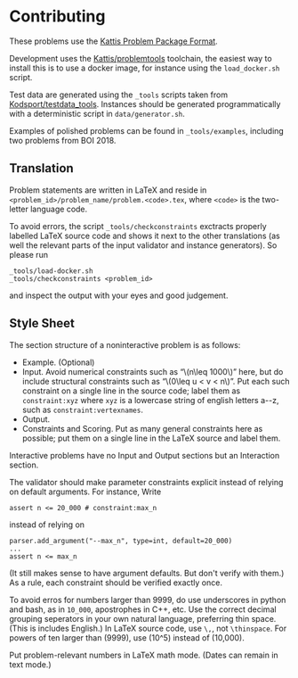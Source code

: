 Contributing
============

These problems use the [Kattis Problem Package Format](https://www.kattis.com/problem-package-format/).

Development uses the [Kattis/problemtools](https://github.com/Kattis/problemtools) toolchain, the easiest way to install this is to use a docker image, for instance using the `load_docker.sh` script.

Test data are generated using the `_tools` scripts taken from
[Kodsport/testdata_tools](https://github.com/Kodsport/testdata_tools).
Instances should be generated programmatically with a deterministic script in `data/generator.sh`.

Examples of polished problems can be found in `_tools/examples`, including two problems from BOI 2018.

Translation
-----------

Problem statements are written in LaTeX and reside in `<problem_id>/problem_name/problem.<code>.tex`, where `<code>` is the two-letter language code.

To avoid errors, the script `_tools/checkconstraints` exctracts properly labelled LaTeX source code and shows it next to the other translations (as well the relevant parts of the input validator and instance generators).
So please run 
```
_tools/load-docker.sh
_tools/checkconstraints <problem_id>
```
and inspect the output with your eyes and good judgement.


Style Sheet
-----------

The section structure of a noninteractive problem is as follows:

* Example. (Optional)
* Input. Avoid numerical constraints such as “\\(n\leq 1000\\)” here, but do include  structural constraints such as “\\(0\leq u < v < n\\)”.
Put each such constraint on a single line in the source code; label them as `constraint:xyz` where `xyz` is a lowercase string of english letters a--z, such as `constraint:vertexnames`.
* Output.
* Constraints and Scoring. Put as many general constraints here as possible; put them on a single line in the LaTeX source and label them.

Interactive problems have no Input and Output sections but an Interaction section.

The validator should make parameter constraints explicit instead of relying on default arguments.
For instance, Write
```
assert n <= 20_000 # constraint:max_n
```
instead of relying on
```
parser.add_argument("--max_n", type=int, default=20_000)
...
assert n <= max_n
```
(It still makes sense to have argument defaults. But don't verify with them.)
As a rule, each constraint should be verified exactly once.

To avoid erros for numbers larger than 9999, do use underscores in python and bash, as in `10_000`, apostrophes in C++, etc. 
Use the correct decimal grouping seperators in your own natural language,
preferring thin space.
(This is includes English.)
In LaTeX source code, use `\,`, not `\thinspace`.
For powers of ten larger than \(9999\), use \(10^5\) instead of \(10\,000\).

Put problem-relevant numbers in LaTeX math mode. (Dates can remain in text mode.)
